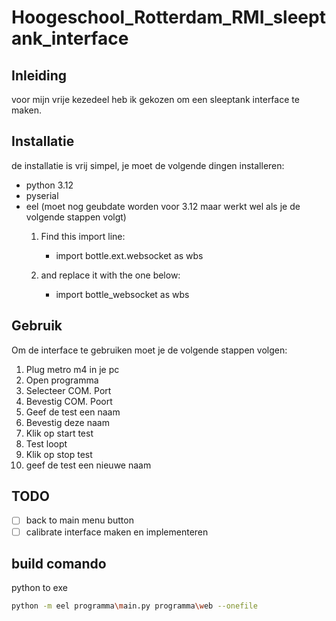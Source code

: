# Hoogeschool_Rotterdam_RMI_sleeptank_interface

## Inleiding
voor mijn vrije kezedeel heb ik gekozen om een sleeptank interface te maken.

## Installatie
de installatie is vrij simpel, je moet de volgende dingen installeren:
- python 3.12
- pyserial
- eel (moet nog geubdate worden voor 3.12 maar werkt wel als je de volgende stappen volgt)
    1. Find this import line:
        - import bottle.ext.websocket as wbs

    2. and replace it with the one below:
        - import bottle_websocket as wbs

## Gebruik
Om de interface te gebruiken moet je de volgende stappen volgen:
1. Plug metro m4 in je pc
2. Open programma
3. Selecteer COM. Port
4. Bevestig COM. Poort
5. Geef de test een naam
6. Bevestig deze naam
7. Klik op start test
8. Test loopt
9. Klik op stop test
10. geef de test een nieuwe naam

## TODO
- [ ] back to main menu button
- [ ] calibrate interface maken en implementeren
 
## build comando
python to exe
```bash
python -m eel programma\main.py programma\web --onefile 
```